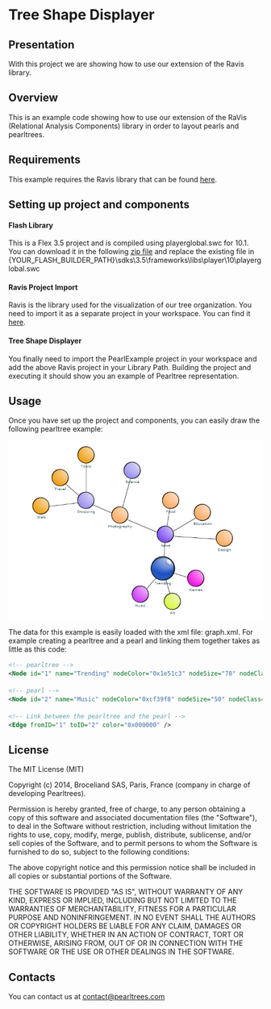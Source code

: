 # Tree Shape Displayer

## Presentation
With this project we are showing how to use our extension of the Ravis library. 

## Overview
This is an example code showing how to use our extension of the RaVis (Relational 
Analysis Components) library in order to layout pearls and pearltrees.

## Requirements
This example requires the Ravis library that can be found [here](https://code.google.com/p/birdeye/wiki/RaVis).

## Setting up project and components

#### Flash Library
This is a Flex 3.5 project and is compiled using playerglobal.swc for 10.1. You can
download it in the following [zip file](/readme/Playerglobal.10.1.zip) and replace the existing
file in {YOUR_FLASH_BUILDER_PATH}\sdks\3.5\frameworks\libs\player\10\playerglobal.swc

#### Ravis Project Import
Ravis is the library used for the visualization of our tree organization. You need to
import it as a separate project in your workspace. You can find it [here](https://code.google.com/p/birdeye/wiki/RaVis).

#### Tree Shape Displayer
You finally need to import the PearlExample project in your workspace and add the above
Ravis project in your Library Path. Building the project and executing it should show you
an example of Pearltree representation.

## Usage

Once you have set up the project and components, you can easily draw the following
pearltree example:

![Alt text](/readme/pearlExample.png?raw=true "Example Pearltree Representation")

The data for this example is easily loaded with the xml file: graph.xml.
For example creating a pearltree and a pearl and linking them together takes as little as
this code:

``` xml
<!-- pearltree -->
<Node id="1" name="Trending" nodeColor="0x1e51c3" nodeSize="70" nodeClass="earth" />

<!-- pearl -->
<Node id="2" name="Music" nodeColor="0xcf39f8" nodeSize="50" nodeClass="leaf"/>

<!-- Link between the pearltree and the pearl -->
<Edge fromID="1" toID="2" color="0x000000" />
```

## License

The MIT License (MIT)

Copyright (c) 2014, Broceliand SAS, Paris, France (company in charge of developing Pearltrees).

Permission is hereby granted, free of charge, to any person obtaining a copy
of this software and associated documentation files (the "Software"), to deal
in the Software without restriction, including without limitation the rights
to use, copy, modify, merge, publish, distribute, sublicense, and/or sell
copies of the Software, and to permit persons to whom the Software is
furnished to do so, subject to the following conditions:

The above copyright notice and this permission notice shall be included in all
copies or substantial portions of the Software.

THE SOFTWARE IS PROVIDED "AS IS", WITHOUT WARRANTY OF ANY KIND, EXPRESS OR
IMPLIED, INCLUDING BUT NOT LIMITED TO THE WARRANTIES OF MERCHANTABILITY,
FITNESS FOR A PARTICULAR PURPOSE AND NONINFRINGEMENT. IN NO EVENT SHALL THE
AUTHORS OR COPYRIGHT HOLDERS BE LIABLE FOR ANY CLAIM, DAMAGES OR OTHER
LIABILITY, WHETHER IN AN ACTION OF CONTRACT, TORT OR OTHERWISE, ARISING FROM,
OUT OF OR IN CONNECTION WITH THE SOFTWARE OR THE USE OR OTHER DEALINGS IN THE
SOFTWARE.

## Contacts

You can contact us at contact@pearltrees.com
